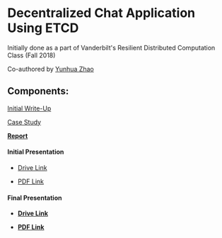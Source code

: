 # Decentralized Chat Application Using ETCD
Initially done as a part of Vanderbilt's Resilient Distributed Computation Class (Fall 2018)

Co-authored by [Yunhua Zhao](https://github.com/yunhua98)

## Components:
[Initial Write-Up](./docs/writeup.md)

[Case Study](https://docs.google.com/presentation/d/1YapvRPEmMlrdDBxGPFurAqTXKslb3b7y9dwFv3WLxgU/edit#slide=id.g462f84eecd_0_0)

[**Report**](./docs/report.md)

#### Initial Presentation

- [Drive Link](https://docs.google.com/presentation/d/1ImeHJhHPahrQfVoY1fF_rFYDERRNPAMrUJWpCoDWeF8/edit?usp=sharing)

- [PDF Link](./docs/initial.pdf)

#### Final Presentation

- [**Drive Link**](https://docs.google.com/presentation/d/1G9in0fXFXeXN6MPPADoPu4GGu37O5TDsMMBwJ3Ih93A/edit?usp=sharing)

- [**PDF Link**](./docs/final.pdf)

